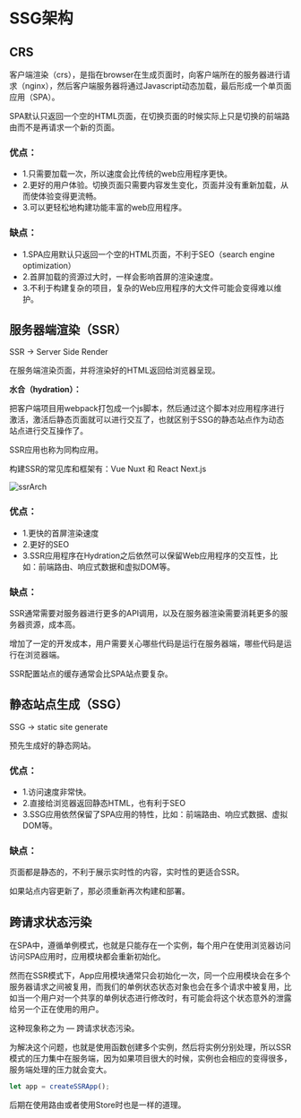 # SSG架构

## CRS

客户端渲染（crs），是指在browser在生成页面时，向客户端所在的服务器进行请求（nginx），然后客户端服务器将通过Javascript动态加载，最后形成一个单页面应用（SPA）。

SPA默认只返回一个空的HTML页面，在切换页面的时候实际上只是切换的前端路由而不是再请求一个新的页面。

### 优点：

- 1.只需要加载一次，所以速度会比传统的web应用程序更快。
- 2.更好的用户体验。切换页面只需要内容发生变化，页面并没有重新加载，从而使体验变得更流畅。
- 3.可以更轻松地构建功能丰富的web应用程序。

### 缺点：

- 1.SPA应用默认只返回一个空的HTML页面，不利于SEO（search engine optimization）
- 2.首屏加载的资源过大时，一样会影响首屏的渲染速度。
- 3.不利于构建复杂的项目，复杂的Web应用程序的大文件可能会变得难以维护。

## 服务器端渲染（SSR）

SSR → Server Side Render

在服务端渲染页面，并将渲染好的HTML返回给浏览器呈现。

**水合（hydration）：**

把客户端项目用webpack打包成一个js脚本，然后通过这个脚本对应用程序进行激活，激活后静态页面就可以进行交互了，也就区别于SSG的静态站点作为动态站点进行交互操作了。

SSR应用也称为同构应用。

构建SSR的常见库和框架有：Vue Nuxt 和 React Next.js

![ssrArch](http://mingxuan3569.oss-cn-beijing.aliyuncs.com/image/ssrArch.png)

### 优点：

- 1.更快的首屏渲染速度
- 2.更好的SEO
- 3.SSR应用程序在Hydration之后依然可以保留Web应用程序的交互性，比如：前端路由、响应式数据和虚拟DOM等。

### 缺点：

SSR通常需要对服务器进行更多的API调用，以及在服务器渲染需要消耗更多的服务器资源，成本高。

增加了一定的开发成本，用户需要关心哪些代码是运行在服务器端，哪些代码是运行在浏览器端。

SSR配置站点的缓存通常会比SPA站点要复杂。

## 静态站点生成（SSG）

SSG → static site generate

预先生成好的静态网站。

### 优点：

- 1.访问速度非常快。
- 2.直接给浏览器返回静态HTML，也有利于SEO
- 3.SSG应用依然保留了SPA应用的特性，比如：前端路由、响应式数据、虚拟DOM等。

### 缺点：

页面都是静态的，不利于展示实时性的内容，实时性的更适合SSR。

如果站点内容更新了，那必须重新再次构建和部署。

## 跨请求状态污染

在SPA中，遵循单例模式，也就是只能存在一个实例，每个用户在使用浏览器访问访问SPA应用时，应用模块都会重新初始化。

然而在SSR模式下，App应用模块通常只会初始化一次，同一个应用模块会在多个服务器请求之间被复用，而我们的单例状态状态对象也会在多个请求中被复用，比如当一个用户对一个共享的单例状态进行修改时，有可能会将这个状态意外的泄露给另一个正在使用的用户。

这种现象称之为 — 跨请求状态污染。

为解决这个问题，也就是使用函数创建多个实例，然后将实例分别处理，所以SSR模式的压力集中在服务端，因为如果项目很大的时候，实例也会相应的变得很多，服务端处理的压力就会变大。

```js
let app = createSSRApp();
```

后期在使用路由或者使用Store时也是一样的道理。